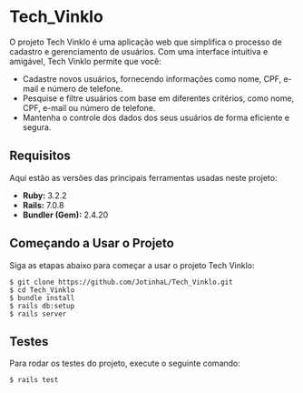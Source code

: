 # Tech_Vinklo

O projeto Tech Vinklo é uma aplicação web que simplifica o processo de cadastro e gerenciamento de usuários. Com uma interface intuitiva e amigável, Tech Vinklo permite que você:

- Cadastre novos usuários, fornecendo informações como nome, CPF, e-mail e número de telefone.
- Pesquise e filtre usuários com base em diferentes critérios, como nome, CPF, e-mail ou número de telefone.
- Mantenha o controle dos dados dos seus usuários de forma eficiente e segura.

## Requisitos

Aqui estão as versões das principais ferramentas usadas neste projeto:

- **Ruby:** 3.2.2
- **Rails:** 7.0.8
- **Bundler (Gem):** 2.4.20

## Começando a Usar o Projeto

Siga as etapas abaixo para começar a usar o projeto Tech Vinklo:
```shell
$ git clone https://github.com/JotinhaL/Tech_Vinklo.git
$ cd Tech_Vinklo
$ bundle install
$ rails db:setup
$ rails server
```


## Testes

Para rodar os testes do projeto, execute o seguinte comando:

`$ rails test`


